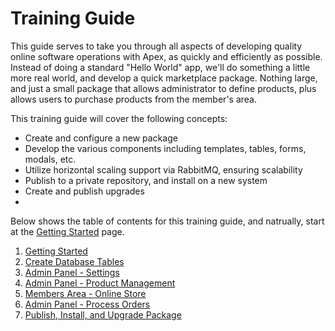 
# Training Guide

This guide serves to take you through all aspects of developing quality online software operations with Apex, as quickly and efficiently as possible.  Instead of 
doing a standard "Hello World" app, we'll do something a little more real world, and develop a quick marketplace 
package.  Nothing large, and just a small package that allows administrator to define products, plus allows users to purchase 
products from the member's area.

This training guide will cover the following concepts:

- Create and configure a new package
- Develop the various components including templates, tables, forms, modals, etc.
- Utilize horizontal scaling support via RabbitMQ, ensuring scalability
- Publish to a private repository, and install on a new system
- Create and publish upgrades
- 

Below shows the table of contents for this training guide, and natrually, start at 
the [Getting Started](getting_started.md) page.

1. [Getting Started](getting_started.md)
2. [Create Database Tables](create_database.md)
3. [Admin Panel - Settings](admin_settings.md)
4. [Admin Panel - Product Management](admin_prodicuts.md)
5. [Members Area - Online Store](members_online_store.md)
6. [Admin Panel - Process Orders](admin_orders.md)
7. [Publish, Install, and Upgrade Package](publish_package.md)

 






